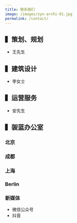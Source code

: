 ```yaml
---
title: 联系我们
image: /images/syn-archi-01.jpg
permalink: /contact/
---
```


## ▍策划、规划

- 王先生

## ▍建筑设计

- 李女士

## ▍运营服务

- 安先生

## ▍袈蓝办公室

### 北京

### 成都

### 上海

### Berlin

### 新媒体

- 微信公众号
- 抖音
